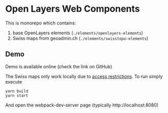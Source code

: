 # Open Layers Web Components

This is monorepo which contains: 

1. base OpenLayers elements (`./elements/openlayers-elements`)
1. Swiss maps from geoadmin.ch (`./elements/swisstopo-elements`)

## Demo

Demo is available online (check the link on GitHub)

The Swiss maps only work locally due to [access restrictions][wa]. To run simply execute

```
yarn build
yarn start
```

And open the webpack-dev-server page (typically http://localhost:8080)

[wa]: https://shop.swisstopo.admin.ch/en/products/geoservice/swisstopo_geoservices/WMTS_info
